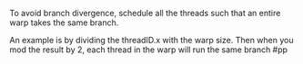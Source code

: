 To avoid branch divergence, schedule all the threads such that an entire warp takes the same branch. 

An example is by dividing the threadID.x with the warp size. Then when you mod the result by 2, each thread in the warp will run the same branch 
#pp 